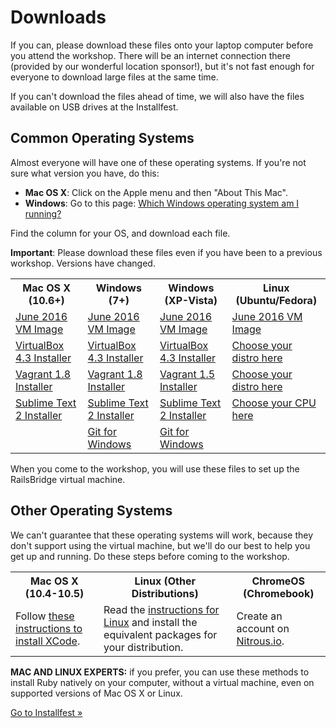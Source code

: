 # Downloads

If you can, please download these files onto your laptop computer before
you attend the workshop. There will be an internet connection there
(provided by our wonderful location sponsor!), but it's not fast enough
for everyone to download large files at the same time.

If you can't download the files ahead of time, we will also have the
files available on USB drives at the Installfest.

## Common Operating Systems

Almost everyone will have one of these operating systems. If you're not
sure what version you have, do this:

* **Mac OS X**: Click on the Apple menu and then "About This Mac".
* **Windows**: Go to this page: [Which Windows operating system am I running?](http://windows.microsoft.com/en-us/windows/which-operating-system)

Find the column for your OS, and download each file.

<div class="alert alert-info">
<strong>Important</strong>: Please download these files even if you have been to a previous workshop. Versions have changed.
</div>

<table class="downloads-files">
<tr>
  <th>Mac OS X (10.6+)</th>
  <th>Windows (7+)</th>
  <th>Windows (XP-Vista)</th>
  <th>Linux (Ubuntu/Fedora)</th>
</tr>
<tr>
  <td><a href="http://downloads.railsbridge.org/railsbridgevm-2016-06.box">June 2016 VM Image</a></td>
  <td><a href="http://downloads.railsbridge.org/railsbridgevm-2016-06.box">June 2016 VM Image</a></td>
  <td><a href="http://downloads.railsbridge.org/railsbridgevm-2016-06.box">June 2016 VM Image</a></td>
  <td><a href="http://downloads.railsbridge.org/railsbridgevm-2016-06.box">June 2016 VM Image</a></td>
</tr>
<tr>
  <td><a href="http://download.virtualbox.org/virtualbox/4.3.38/VirtualBox-4.3.38-106717-OSX.dmg">VirtualBox 4.3 Installer</a></td>
  <td><a href="http://download.virtualbox.org/virtualbox/4.3.38/VirtualBox-4.3.38-106717-Win.exe">VirtualBox 4.3 Installer</a></td>
  <td><a href="http://download.virtualbox.org/virtualbox/4.3.38/VirtualBox-4.3.38-106717-Win.exe">VirtualBox 4.3 Installer</a></td>
  <td><a href="https://www.virtualbox.org/wiki/Linux_Downloads">Choose your distro here</a></td>
</tr>
<tr>
  <td><a href="https://releases.hashicorp.com/vagrant/1.8.4/vagrant_1.8.4.dmg">Vagrant 1.8 Installer</a></td>
  <td><a href="https://releases.hashicorp.com/vagrant/1.8.4/vagrant_1.8.4.msi">Vagrant 1.8 Installer</a></td>
  <td><a href="https://releases.hashicorp.com/vagrant/1.5.4/vagrant_1.5.4.msi">Vagrant 1.5 Installer</a></td>
  <td><a href="https://www.vagrantup.com/downloads.html">Choose your distro here</a></td>
</tr>
<tr>
  <td><a href="https://download.sublimetext.com/Sublime%20Text%202.0.2.dmg">Sublime Text 2 Installer</a></td>
  <td><a href="https://download.sublimetext.com/Sublime%20Text%202.0.2a%20Setup.exe">Sublime Text 2 Installer</a></td>
  <td><a href="https://download.sublimetext.com/Sublime%20Text%202.0.2a%20Setup.exe">Sublime Text 2 Installer</a></td>
  <td><a href="http://www.sublimetext.com/2">Choose your CPU here</a></td>
</tr>
<tr>
  <td></td>
  <td><a href="https://github.com/git-for-windows/git/releases/download/v2.9.0.windows.1/Git-2.9.0-32-bit.exe">Git for Windows</a></td>
  <td><a href="https://github.com/git-for-windows/git/releases/download/v2.9.0.windows.1/Git-2.9.0-32-bit.exe">Git for Windows</a></td>
  <td></td>
</tr>
</table>

When you come to the workshop, you will use these files to set up the
RailsBridge virtual machine.

## Other Operating Systems

We can't guarantee that these operating systems will work, because they
don't support using the virtual machine, but we'll do our best to help
you get up and running. Do these steps before coming to the workshop.

<table class="downloads-files">
<tr>
  <th>Mac OS X (10.4-10.5)</th>
  <th>Linux (Other Distributions)</th>
  <th>ChromeOS (Chromebook)</th>
</tr>
<tr>
  <td>Follow <a href="/downloads/xcode">these instructions to install XCode</a>.</td>
  <td>Read the <a href="/downloads/linux">instructions for Linux</a> and install the equivalent packages for your distribution.</a>
  <td>Create an account on <a href="https://www.nitrous.io/">Nitrous.io</a>.</td>
</tr>
</table>

**MAC AND LINUX EXPERTS:** if you prefer, you can use these methods to
install Ruby natively on your computer, without a virtual machine,
even on supported versions of Mac OS X or Linux.

<a href="/installfest">Go to Installfest »</a>
